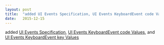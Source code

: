 ```yaml
---
layout: post
title:  "added UI Events Specification, UI Events KeyboardEvent code Values, and UI Events KeyboardEvent key Values"
date:   2015-12-15
---
```


added [UI Events Specification](/spec/uievents), [UI Events KeyboardEvent code Values](/spec/uievents-code), and [UI Events KeyboardEvent key Values](/spec/uievents-key)

